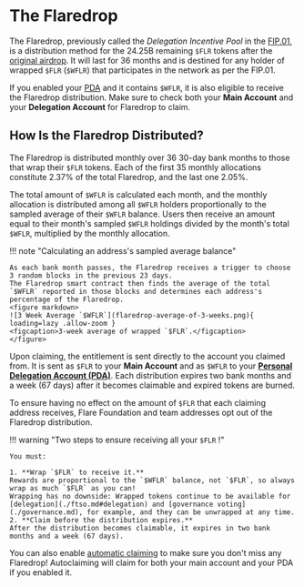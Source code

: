 # The Flaredrop

The Flaredrop, previously called the _Delegation Incentive Pool_ in the [FIP.01](https://flare.network/fip01/), is a distribution method for the 24.25B remaining `$FLR` tokens after the [original airdrop](./flare-launch-process.md#definitions).
It will last for 36 months and is destined for any holder of wrapped `$FLR` (`$WFLR`) that participates in the network as per the FIP.01.

If you enabled your [PDA](./personal-delegation-account.md) and it contains `$WFLR`, it is also eligible to receive the Flaredrop distribution.
Make sure to check both your **Main Account** and your **Delegation Account** for Flaredrop to claim.

## How Is the Flaredrop Distributed?

The Flaredrop is distributed monthly over 36 30-day bank months to those that wrap their `$FLR` tokens.
Each of the first 35 monthly allocations constitute 2.37% of the total Flaredrop, and the last one 2.05%.

The total amount of `$WFLR` is calculated each month, and the monthly allocation is distributed among all `$WFLR` holders proportionally to the sampled average of their `$WFLR` balance.
Users then receive an amount equal to their month's sampled `$WFLR` holdings divided by the month's total `$WFLR`, multiplied by the monthly allocation.

!!! note "Calculating an address's sampled average balance"

    As each bank month passes, the Flaredrop receives a trigger to choose 3 random blocks in the previous 23 days.
    The Flaredrop smart contract then finds the average of the total `$WFLR` reported in those blocks and determines each address's percentage of the Flaredrop.
    <figure markdown>
    ![3 Week Average `$WFLR`](flaredrop-average-of-3-weeks.png){ loading=lazy .allow-zoom }
    <figcaption>3-week average of wrapped `$FLR`.</figcaption>
    </figure>

Upon claiming, the entitlement is sent directly to the account you claimed from.
It is sent as `$FLR` to your **Main Account** and as `$WFLR` to your **[Personal Delegation Account (PDA)](./personal-delegation-account.md)**.
Each distribution expires two bank months and a week (67 days) after it becomes claimable and expired tokens are burned.

To ensure having no effect on the amount of `$FLR` that each claiming address receives, Flare Foundation and team addresses opt out of the Flaredrop distribution.

!!! warning "Two steps to ensure receiving all your `$FLR` !"

    You must:

    1. **Wrap `$FLR` to receive it.**
    Rewards are proportional to the `$WFLR` balance, not `$FLR`, so always wrap as much `$FLR` as you can!
    Wrapping has no downside: Wrapped tokens continue to be available for [delegation](./ftso.md#delegation) and [governance voting](./governance.md), for example, and they can be unwrapped at any time.
    2. **Claim before the distribution expires.**
    After the distribution becomes claimable, it expires in two bank months and a week (67 days).

You can also enable [automatic claiming](./automatic-claiming.md) to make sure you don't miss any Flaredrop!
Autoclaiming will claim for both your main account and your PDA if you enabled it.
